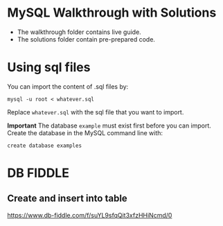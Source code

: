 # MySQL Walkthrough with Solutions

* The walkthrough folder contains live guide.
* The solutions folder contain pre-prepared code.

# Using sql files
You can import the content of .sql files by:

`mysql -u root < whatever.sql`

Replace `whatever.sql` with the sql file that you want to import.

**Important** The database `example` must exist first before you can import. Create the database in the MySQL command line with:

`create database examples`

# DB FIDDLE

## Create and insert into table
https://www.db-fiddle.com/f/suYL9sfqQit3xfzHHiNcmd/0

## 